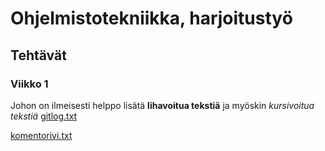 # Ohjelmistotekniikka, harjoitustyö

## Tehtävät

### Viikko 1

Johon on ilmeisesti helppo lisätä **lihavoitua tekstiä** ja myöskin *kursivoitua tekstiä*
[gitlog.txt](https://github.com/TuuPu/ot-harjoitustyo/blob/master/laskarit/gitlog.txt)

[komentorivi.txt](https://github.com/TuuPu/ot-harjoitustyo/blob/master/laskarit/komentorivi.txt)
